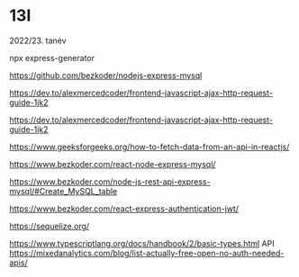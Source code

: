 # 13I
2022/23. tanév

npx express-generator

https://github.com/bezkoder/nodejs-express-mysql

https://dev.to/alexmercedcoder/frontend-javascript-ajax-http-request-guide-1jk2

https://dev.to/alexmercedcoder/frontend-javascript-ajax-http-request-guide-1jk2

https://www.geeksforgeeks.org/how-to-fetch-data-from-an-api-in-reactjs/

https://www.bezkoder.com/react-node-express-mysql/

https://www.bezkoder.com/node-js-rest-api-express-mysql/#Create_MySQL_table

https://www.bezkoder.com/react-express-authentication-jwt/

https://sequelize.org/

https://www.typescriptlang.org/docs/handbook/2/basic-types.html
API
https://mixedanalytics.com/blog/list-actually-free-open-no-auth-needed-apis/
